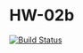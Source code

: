 # HW-02b
[![Build Status](https://app.travis-ci.com/apatel5906/HW-02b.svg?branch=main)](https://app.travis-ci.com/apatel5906/HW-02b)
